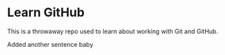 # Learn GitHub

This is a throwaway repo used to learn about working with Git and GitHub.

Added another sentence baby
